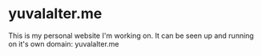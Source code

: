 # yuvalalter.me

This is my personal website I'm working on.
It can be seen up and running on it's own domain: yuvalalter.me
